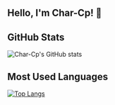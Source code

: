 ## Hello, I'm Char-Cp! 👋

## GitHub Stats

![Char-Cp's GitHub stats](https://github-readme-stats.vercel.app/api?username=Char-Cp&show_icons=true&theme=radical)

## Most Used Languages

[![Top Langs](https://github-readme-stats.vercel.app/api/top-langs/?username=Char-Cp&layout=compact)](https://github.com/anuraghazra/github-readme-stats)
